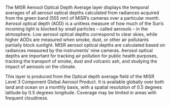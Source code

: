 The MISR Aerosol Optical Depth Average layer displays the temporal averages of all aerosol optical depths calculated from radiances acquired from the green band (555 nm) of MISR’s cameras over a particular month. Aerosol optical depth (AOD) is a unitless measure of how much of the Sun’s incoming light is blocked by small particles – called aerosols – in the atmosphere. Low aerosol optical depths correspond to clear skies, while higher AODs are measured when smoke, dust, or other air pollutants partially block sunlight. MISR aerosol optical depths are calculated based on radiances measured by the instruments’ nine cameras. Aerosol optical depths are important for tracking air pollution for public health purposes, tracking the transport of smoke, dust and volcanic ash, and studying the impact of aerosols on the climate.

This layer is produced from the Optical depth average field of the MISR Level 3 Component Global Aerosol Product. It is available globally over both land and ocean on a monthly basis, with a spatial resolution of 0.5 degrees latitude by 0.5 degrees longitude. Coverage may be limited in areas with frequent cloudiness.


